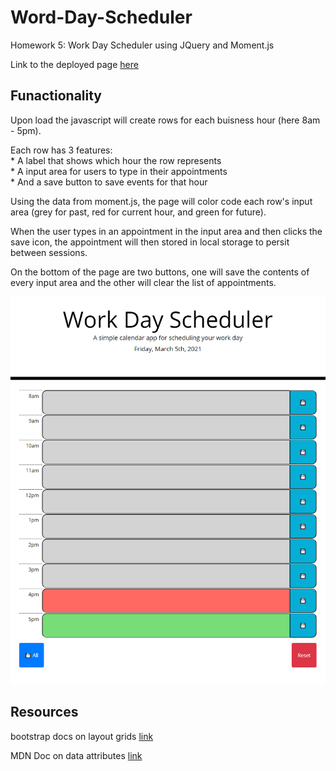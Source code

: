 # Word-Day-Scheduler
Homework 5: Work Day Scheduler using JQuery and Moment.js

Link to the deployed page [here](https://matthewronaldjohnson.github.io/Word-Day-Scheduler/)

## Funactionality

Upon load the javascript will create rows for each buisness hour (here 8am - 5pm).

Each row has 3 features: <br>
    * A label that shows which hour the row represents <br>
    * A input area for users to type in their appointments <br>
    * And a save button to save events for that hour <br>

Using the data from moment.js, the page will color code each row's input area (grey for past, red for current hour, and green for future).

When the user types in an appointment in the input area and then clicks the save icon, the appointment will then stored in local storage to persit between sessions. 

On the bottom of the page are two buttons, one will save the contents of every input area and the other will clear the list of appointments. 

![page-display](./assets/img/page.PNG)

## Resources 

bootstrap docs on layout grids [link](https://getbootstrap.com/docs/4.5/layout/grid/)

MDN Doc on data attributes [link](https://developer.mozilla.org/en-US/docs/Learn/HTML/Howto/Use_data_attributes)
